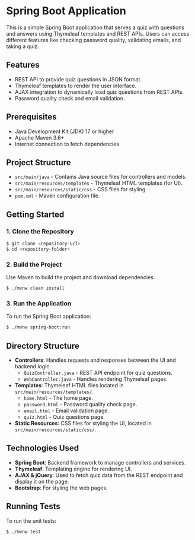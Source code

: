 # Spring Boot Application

This is a simple Spring Boot application that serves a quiz with questions and answers using Thymeleaf templates and REST APIs. Users can access different features like checking password quality, validating emails, and taking a quiz.

## Features

- REST API to provide quiz questions in JSON format.
- Thymeleaf templates to render the user interface.
- AJAX integration to dynamically load quiz questions from REST APIs.
- Password quality check and email validation.

## Prerequisites

- Java Development Kit (JDK) 17 or higher
- Apache Maven 3.6+
- Internet connection to fetch dependencies

## Project Structure

- `src/main/java` - Contains Java source files for controllers and models.
- `src/main/resources/templates` - Thymeleaf HTML templates (for UI).
- `src/main/resources/static/css` - CSS files for styling.
- `pom.xml` - Maven configuration file.

## Getting Started

### 1. Clone the Repository

```sh
$ git clone <repository-url>
$ cd <repository-folder>
```

### 2. Build the Project

Use Maven to build the project and download dependencies.

```sh
$ ./mvnw clean install
```

### 3. Run the Application

To run the Spring Boot application:

```sh
$ ./mvnw spring-boot:run
```

## Directory Structure

- **Controllers**: Handles requests and responses between the UI and backend logic.
  - `QuizController.java` - REST API endpoint for quiz questions.
  - `WebController.java` - Handles rendering Thymeleaf pages.
- **Templates**: Thymeleaf HTML files located in `src/main/resources/templates/`.
  - `home.html` - The home page.
  - `password.html` - Password quality check page.
  - `email.html` - Email validation page.
  - `quiz.html` - Quiz questions page.
- **Static Resources**: CSS files for styling the UI, located in `src/main/resources/static/css/`.


## Technologies Used

- **Spring Boot**: Backend framework to manage controllers and services.
- **Thymeleaf**: Templating engine for rendering UI.
- **AJAX & jQuery**: Used to fetch quiz data from the REST endpoint and display it on the page.
- **Bootstrap**: For styling the web pages.

## Running Tests

To run the unit tests:

```sh
$ ./mvnw test
```
